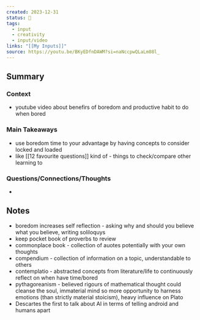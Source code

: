 ```yaml
---
created: 2023-12-31
status: 🔴
tags:
  - input
  - creativity
  - input/video
links: "[[My Inputs]]"
source: https://youtu.be/BKyEDfnDAWM?si=naNccpwQLaLm08l_
---
```

## Summary
### Context
- youtube video about benefirs of boredom and productive habit to do when bored
### Main Takeaways
- use boredom time to your advantage by having concepts to consider locked and loaded
- like [[12 favourite questions]] kind of - things to check/compare other learning to
### Questions/Connections/Thoughts
- 
## Notes
- boredom increases self reflection - asking why and should you believe what you believe, writing soliloquys
- keep pocket book of proverbs to review
- commonplace book - collection of auotes potentially with your own thoughts
- compendium - collection of information on a topic, understandable to others
- contemplatio - abstracted concepts from literature/life to continuously reflect on when have time/bored
- pythagoreanism - believed rigours of mathematical thought could cleanse the soul, immaterial mind so more opportunity to harness emotions (than strictly material stoicism), heavy influence on Plato
- Descartes the first to talk about AI in terms of telling android and humans apart
